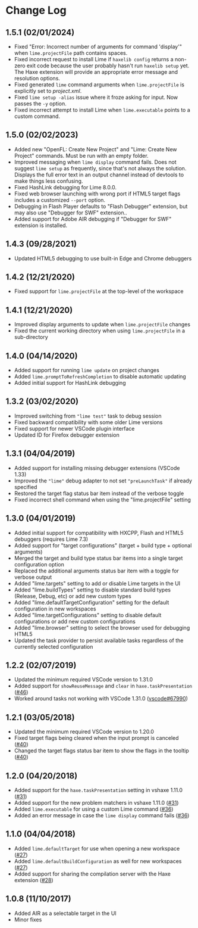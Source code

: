 # Change Log

1.5.1 (02/01/2024)
------------------

* Fixed "Error: Incorrect number of arguments for command 'display'" when `lime.projectFile` path contains spaces.
* Fixed incorrect request to install Lime if `haxelib config` returns a non-zero exit code because the user probably hasn't run `haxelib setup` yet. The Haxe extension will provide an appropriate error message and resolution options.
* Fixed generated `lime` command arguments when `lime.projectFile` is explicitly set to _project.xml_.
* Fixed `lime setup -alias` issue where it froze asking for input. Now passes the `-y` option.
* Fixed incorrect attempt to install Lime when `lime.executable` points to a custom command.

1.5.0 (02/02/2023)
------------------

* Added new "OpenFL: Create New Project" and "Lime: Create New Project" commands. Must be run with an empty folder.
* Improved messaging when `lime display` command fails. Does not suggest `lime setup` as frequently, since that's not always the solution. Displays the full error text in an output channel instead of devtools to make things less confusing.
* Fixed HashLink debugging for Lime 8.0.0.
* Fixed web browser launching with wrong port if HTML5 target flags includes a customized `--port` option.
* Debugging in Flash Player defaults to "Flash Debugger" extension, but may also use "Debugger for SWF" extension..
* Added support for Adobe AIR debugging if "Debugger for SWF" extension is installed.

1.4.3 (09/28/2021)
------------------

* Updated HTML5 debugging to use built-in Edge and Chrome debuggers
 

1.4.2 (12/21/2020)
------------------

* Fixed support for `lime.projectFile` at the top-level of the workspace


1.4.1 (12/21/2020)
------------------

* Improved display arguments to update when `lime.projectFile` changes
* Fixed the current working directory when using `lime.projectFile` in a sub-directory


1.4.0 (04/14/2020)
------------------

* Added support for running `lime update` on project changes
* Added `lime.promptToRefreshCompletion` to disable automatic updating
* Added initial support for HashLink debugging

1.3.2 (03/02/2020)
------------------

* Improved switching from `"lime test"` task to debug session
* Fixed backward compatibility with some older Lime versions
* Fixed support for newer VSCode plugin interface
* Updated ID for Firefox debugger extension


1.3.1 (04/04/2019)
------------------

* Added support for installing missing debugger extensions (VSCode 1.33)
* Improved the `"lime"` debug adapter to not set `"preLaunchTask"` if already specified
* Restored the target flag status bar item instead of the verbose toggle
* Fixed incorrect shell command when using the "lime.projectFile" setting


1.3.0 (04/01/2019)
------------------

* Added initial support for compatibility with HXCPP, Flash and HTML5 debuggers (requires Lime 7.3)
* Added support for "target configurations" (target + build type + optional arguments)
* Merged the target and build type status bar items into a single target configuration option
* Replaced the additional arguments status bar item with a toggle for verbose output
* Added "lime.targets" setting to add or disable Lime targets in the UI
* Added "lime.buildTypes" setting to disable standard build types (Release, Debug, etc) or add new custom types
* Added "lime.defaultTargetConfiguration" setting for the default configuration in new workspaces
* Added "lime.targetConfigurations" setting to disable default configurations or add new custom configurations
* Added "lime.browser" setting to select the browser used for debugging HTML5
* Updated the task provider to persist available tasks regardless of the currently selected configuration

1.2.2 (02/07/2019)
------------------

* Updated the minimum required VSCode version to 1.31.0
* Added support for `showReuseMessage` and `clear` in `haxe.taskPresentation` ([#46](https://github.com/openfl/lime-vscode-extension/issues/46))
* Worked around tasks not working with VSCode 1.31.0 ([vscode#67990](https://github.com/Microsoft/vscode/issues/67990))

1.2.1 (03/05/2018)
------------------

* Updated the minimum required VSCode version to 1.20.0
* Fixed target flags being cleared when the input prompt is canceled ([#40](https://github.com/openfl/lime-vscode-extension/issues/40))
* Changed the target flags status bar item to show the flags in the tooltip ([#40](https://github.com/openfl/lime-vscode-extension/issues/40))

1.2.0 (04/20/2018)
------------------

* Added support for the `haxe.taskPresentation` setting in vshaxe 1.11.0 ([#31](https://github.com/openfl/lime-vscode-extension/issues/31))
* Added support for the new problem matchers in vshaxe 1.11.0 ([#31](https://github.com/openfl/lime-vscode-extension/issues/31))
* Added `lime.executable` for using a custom Lime command ([#36](https://github.com/openfl/lime-vscode-extension/issues/36))
* Added an error message in case the `lime display` command fails ([#36](https://github.com/openfl/lime-vscode-extension/issues/36))


1.1.0 (04/04/2018)
------------------

* Added `lime.defaultTarget` for use when opening a new workspace ([#27](https://github.com/openfl/lime-vscode-extension/issues/27))
* Added `lime.defaultBuildConfiguration` as well for new workspaces ([#27](https://github.com/openfl/lime-vscode-extension/issues/27))
* Added support for sharing the compilation server with the Haxe extension ([#28](https://github.com/openfl/lime-vscode-extension/issues/28))


1.0.8 (11/10/2017)
------------------

* Added AIR as a selectable target in the UI
* Minor fixes
